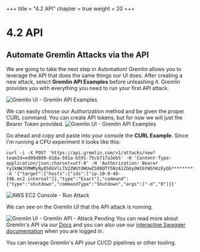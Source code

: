 +++
title = "4.2 API"
chapter = true
weight = 20
+++

# 4.2 API
## Automate Gremlin Attacks via the API

We are going to take the next step in Automation! Gremlin allows you to leverage the API that does the same things our UI does. After creating a new attack, select **Gremlin API Examples** before unleashing it. Gremlin provides you with everything you need to run your first API attack. 

![Gremlin UI - Gremlin API Examples ](/images/gremlin_ui_api_examples.png) 

We can easily choose our Authorization method and be given the proper CURL command. You can create API tokens, but for now we will just the Bearer Token provided. 
![Gremlin UI - Gremlin API Examples ](/images/gremlin_ui_api_examples2.png) 

Go ahead and copy and paste into your console the **CURL Example**.
Since I'm running a CPU experiment it looks like this:

```
curl -i -X POST 'https://api.gremlin.com/v1/attacks/new?teamId=ed09d800-018a-591a-b591-75cb717a3eb5' -H 'Content-Type: application/json;charset=utf-8' -H 'Authorization: Bearer Yy1kNWJhMWMyNy05OGVlLTU2ZWUtOWUwZS00OTY5NzA1ZGUyOWI6YW5hKzEyQG******************' -d '{"target":{"hosts":{"ids":["ip-10-0-48-196.ec2.internal"]},"type":"Exact"},"command":{"type":"shutdown","commandType":"Shutdown","args":["-d","0"]}}'
```
![AWS EC2 Console - Run Attack ](/images/gremlin_ui_api_aws_console.png) 

We can see on the Gremlin UI that the API attack is running. 

![Gremlin UI - Gremlin API - Attack Pending](/images/gremlin_ui_api_attack_unleashed.png) 
You can read more about Gremlin's API via our [Docs](https://www.gremlin.com/docs/api-reference/overview/) and you can also use our [interactive Swagger documentation](https://app.gremlin.com/api) when you are logged in. 

You can leverage Gremlin's API your CI/CD pipelines or other tooling. 